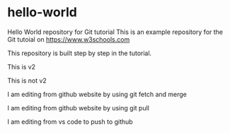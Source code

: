 # hello-world
Hello World repository for Git tutorial
This is an example repository for the Git tutoial on https://www.w3schools.com

This repository is built step by step in the tutorial.

This is v2

This is not v2

I am editing from github website by using git fetch and merge

I am editing from github website by using git pull

I am editing from vs code to push to github